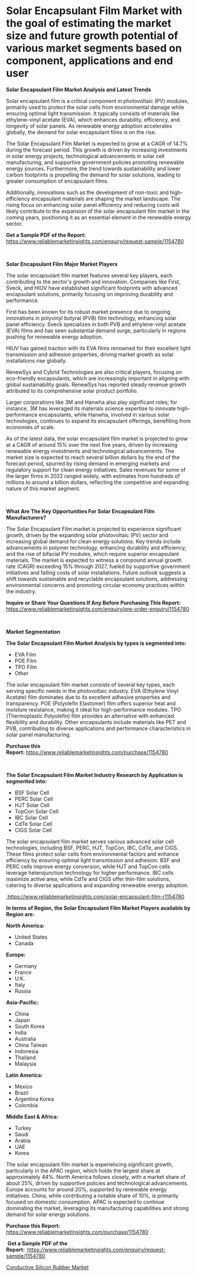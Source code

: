 <p><h1>Solar Encapsulant Film Market with the goal of estimating the market size and future growth potential of various market segments based on component, applications and end user</h1></p><p><strong>Solar Encapsulant Film Market Analysis and Latest Trends</strong></p>
<p><p>Solar encapsulant film is a critical component in photovoltaic (PV) modules, primarily used to protect the solar cells from environmental damage while ensuring optimal light transmission. It typically consists of materials like ethylene-vinyl acetate (EVA), which enhances durability, efficiency, and longevity of solar panels. As renewable energy adoption accelerates globally, the demand for solar encapsulant films is on the rise.</p><p>The Solar Encapsulant Film Market is expected to grow at a CAGR of 14.7% during the forecast period. This growth is driven by increasing investments in solar energy projects, technological advancements in solar cell manufacturing, and supportive government policies promoting renewable energy sources. Furthermore, the trend towards sustainability and lower carbon footprints is propelling the demand for solar solutions, leading to greater consumption of encapsulant films.</p><p>Additionally, innovations such as the development of non-toxic and high-efficiency encapsulant materials are shaping the market landscape. The rising focus on enhancing solar panel efficiency and reducing costs will likely contribute to the expansion of the solar encapsulant film market in the coming years, positioning it as an essential element in the renewable energy sector.</p></p>
<p><strong>Get a Sample PDF of the Report:&nbsp;</strong> <a href="https://www.reliablemarketinsights.com/enquiry/request-sample/1154780?utm_campaign=2981&utm_medium=2&utm_source=Github&utm_content=ia&utm_term=31032025&utm_id=solar-encapsulant-film">https://www.reliablemarketinsights.com/enquiry/request-sample/1154780</a></p>
<p>&nbsp;</p>
<p><strong>Solar Encapsulant Film Major Market Players</strong></p>
<p><p>The solar encapsulant film market features several key players, each contributing to the sector's growth and innovation. Companies like First, Sveck, and HIUV have established significant footprints with advanced encapsulant solutions, primarily focusing on improving durability and performance. </p><p>First has been known for its robust market presence due to ongoing innovations in polyvinyl butyral (PVB) film technology, enhancing solar panel efficiency. Sveck specializes in both PVB and ethylene-vinyl acetate (EVA) films and has seen substantial demand surge, particularly in regions pushing for renewable energy adoption.</p><p>HIUV has gained traction with its EVA films renowned for their excellent light transmission and adhesion properties, driving market growth as solar installations rise globally. </p><p>RenewSys and Cybrid Technologies are also critical players, focusing on eco-friendly encapsulants, which are increasingly important in aligning with global sustainability goals. RenewSys has reported steady revenue growth attributed to its comprehensive solar product portfolio.</p><p>Larger corporations like 3M and Hanwha also play significant roles; for instance, 3M has leveraged its materials science expertise to innovate high-performance encapsulants, while Hanwha, involved in various solar technologies, continues to expand its encapsulant offerings, benefiting from economies of scale.</p><p>As of the latest data, the solar encapsulant film market is projected to grow at a CAGR of around 15% over the next five years, driven by increasing renewable energy investments and technological advancements. The market size is expected to reach several billion dollars by the end of the forecast period, spurred by rising demand in emerging markets and regulatory support for clean energy initiatives. Sales revenues for some of the larger firms in 2022 ranged widely, with estimates from hundreds of millions to around a billion dollars, reflecting the competitive and expanding nature of this market segment.</p></p>
<p>&nbsp;</p>
<p><strong>What Are The Key Opportunities For Solar Encapsulant Film Manufacturers?</strong></p>
<p><p>The Solar Encapsulant Film market is projected to experience significant growth, driven by the expanding solar photovoltaic (PV) sector and increasing global demand for clean energy solutions. Key trends include advancements in polymer technology, enhancing durability and efficiency, and the rise of bifacial PV modules, which require superior encapsulant materials. The market is expected to witness a compound annual growth rate (CAGR) exceeding 15% through 2027, fueled by supportive government initiatives and falling costs of solar installations. Future outlook suggests a shift towards sustainable and recyclable encapsulant solutions, addressing environmental concerns and promoting circular economy practices within the industry.</p></p>
<p><strong>Inquire or Share Your Questions If Any Before Purchasing This Report:</strong> <a href="https://www.reliablemarketinsights.com/enquiry/pre-order-enquiry/1154780?utm_campaign=2981&utm_medium=2&utm_source=Github&utm_content=ia&utm_term=31032025&utm_id=solar-encapsulant-film">https://www.reliablemarketinsights.com/enquiry/pre-order-enquiry/1154780</a></p>
<p>&nbsp;</p>
<p><strong>Market Segmentation</strong></p>
<p><strong>The Solar Encapsulant Film Market Analysis by types is segmented into:</strong></p>
<p><ul><li>EVA Film</li><li>POE Film</li><li>TPO Film</li><li>Other</li></ul></p>
<p><p>The solar encapsulant film market consists of several key types, each serving specific needs in the photovoltaic industry. EVA (Ethylene Vinyl Acetate) film dominates due to its excellent adhesive properties and transparency. POE (Polyolefin Elastomer) film offers superior heat and moisture resistance, making it ideal for high-performance modules. TPO (Thermoplastic Polyolefin) film provides an alternative with enhanced flexibility and durability. Other encapsulants include materials like PET and PVB, contributing to diverse applications and performance characteristics in solar panel manufacturing.</p></p>
<p><strong>Purchase this Report:&nbsp;</strong><a href="https://www.reliablemarketinsights.com/purchase/1154780?utm_campaign=2981&utm_medium=2&utm_source=Github&utm_content=ia&utm_term=31032025&utm_id=solar-encapsulant-film">https://www.reliablemarketinsights.com/purchase/1154780</a></p>
<p>&nbsp;</p>
<p><strong>The Solar Encapsulant Film Market Industry Research by Application is segmented into:</strong></p>
<p><ul><li>BSF Solar Cell</li><li>PERC Solar Cell</li><li>HJT Solar Cell</li><li>TopCon Solar Cell</li><li>IBC Solar Cell</li><li>CdTe Solar Cell</li><li>CIGS Solar Cell</li></ul></p>
<p><p>The solar encapsulant film market serves various advanced solar cell technologies, including BSF, PERC, HJT, TopCon, IBC, CdTe, and CIGS. These films protect solar cells from environmental factors and enhance efficiency by ensuring optimal light transmission and adhesion. BSF and PERC cells improve energy conversion, while HJT and TopCon cells leverage heterojunction technology for higher performance. IBC cells maximize active area, while CdTe and CIGS offer thin-film solutions, catering to diverse applications and expanding renewable energy adoption.</p></p>
<p><a href="https://www.reliablemarketinsights.com/solar-encapsulant-film-r1154780?utm_campaign=2981&utm_medium=2&utm_source=Github&utm_content=ia&utm_term=31032025&utm_id=solar-encapsulant-film">&nbsp;https://www.reliablemarketinsights.com/solar-encapsulant-film-r1154780</a></p>
<p><strong>In terms of Region, the Solar Encapsulant Film Market Players available by Region are:</strong></p>
<p>
    <p> <strong> North America: </strong>
        <ul>
            <li>United States</li>
            <li>Canada</li>
        </ul>
        </p> 
    <p> <strong> Europe: </strong>
        <ul>
            <li>Germany</li>
            <li>France</li>
            <li>U.K.</li>
            <li>Italy</li>
            <li>Russia</li>
        </ul>
        </p> 
    <p> <strong> Asia-Pacific: </strong>
        <ul>
            <li>China</li>
            <li>Japan</li>
            <li>South Korea</li>
            <li>India</li>
            <li>Australia</li>
            <li>China Taiwan</li>
            <li>Indonesia</li>
            <li>Thailand</li>
            <li>Malaysia</li>
        </ul>
        </p> 
    <p> <strong> Latin America: </strong>
        <ul>
            <li>Mexico</li>
            <li>Brazil</li>
            <li>Argentina Korea</li>
            <li>Colombia</li>
        </ul>
        </p> 
    <p> <strong> Middle East & Africa: </strong>
        <ul>
            <li>Turkey</li>
            <li>Saudi</li>
            <li>Arabia</li>
            <li>UAE</li>
            <li>Korea</li>
        </ul>
    </p>
    </p>
<p><p>The solar encapsulant film market is experiencing significant growth, particularly in the APAC region, which holds the largest share at approximately 44%. North America follows closely, with a market share of about 25%, driven by supportive policies and technological advancements. Europe accounts for around 20%, supported by renewable energy initiatives. China, while contributing a notable share of 10%, is primarily focused on domestic consumption. APAC is expected to continue dominating the market, leveraging its manufacturing capabilities and strong demand for solar energy solutions.</p></p>
<p><strong>Purchase this Report: </strong><a href="https://www.reliablemarketinsights.com/purchase/1154780?utm_campaign=2981&utm_medium=2&utm_source=Github&utm_content=ia&utm_term=31032025&utm_id=solar-encapsulant-film">https://www.reliablemarketinsights.com/purchase/1154780</a></p>
<p>&nbsp;<strong>Get a Sample PDF of the Report:&nbsp;&nbsp;</strong><a href="https://www.reliablemarketinsights.com/enquiry/request-sample/1154780?utm_campaign=2981&utm_medium=2&utm_source=Github&utm_content=ia&utm_term=31032025&utm_id=solar-encapsulant-film">https://www.reliablemarketinsights.com/enquiry/request-sample/1154780</a></p>
<p><strong></strong></p>
<p><p><a href="https://github.com/nibbsmantji/Market-Research-Report-List-1/blob/main/conductive-silicon-rubber-market.md?utm_campaign=2981&utm_medium=2&utm_source=Github&utm_content=ia&utm_term=31032025&utm_id=solar-encapsulant-film">Conductive Silicon Rubber Market</a></p></p>